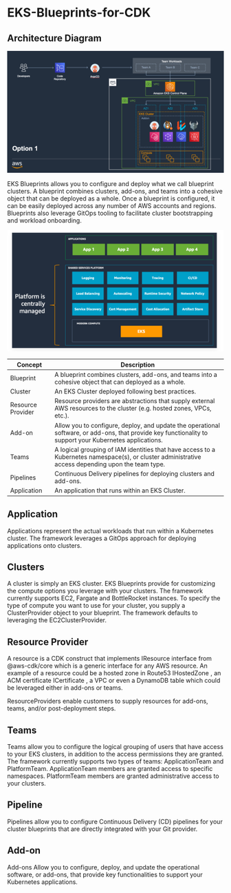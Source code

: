 # EKS-Blueprints-for-CDK
## Architecture Diagram
![Architecture for EKS Blueprints](./Images/EKS.png)

EKS Blueprints allows you to configure and deploy what we call blueprint clusters. A blueprint combines clusters, add-ons, and teams into a cohesive object that can be deployed as a whole. Once a blueprint is configured, it can be easily deployed across any number of AWS accounts and regions. Blueprints also leverage GitOps tooling to facilitate cluster bootstrapping and workload onboarding.

![Architecture for EKS Blueprints](./Images/EKS_2.png)

| Concept | Description |
| --- | --- |
| Blueprint | A blueprint combines clusters, add-ons, and teams into a cohesive object that can deployed as a whole. |
| Cluster | An EKS Cluster deployed following best practices. |
| Resource Provider | Resource providers are abstractions that supply external AWS resources to the cluster (e.g. hosted zones, VPCs, etc.). |
| Add-on | Allow you to configure, deploy, and update the operational software, or add-ons, that provide key functionality to support your Kubernetes applications. |
| Teams | A logical grouping of IAM identities that have access to a Kubernetes namespace(s), or cluster administrative access depending upon the team type. |
| Pipelines | Continuous Delivery pipelines for deploying clusters and add-ons. |
| Application | An application that runs within an EKS Cluster. |

## Application
Applications represent the actual workloads that run within a Kubernetes cluster. The framework leverages a GitOps approach for deploying applications onto clusters.

## Clusters
A cluster is simply an EKS cluster. EKS Blueprints provide for customizing the compute options you leverage with your clusters. The framework currently supports EC2, Fargate and BottleRocket instances. To specify the type of compute you want to use for your cluster, you supply a ClusterProvider object to your blueprint. The framework defaults to leveraging the EC2ClusterProvider.

## Resource Provider

A resource is a CDK construct that implements IResource interface from @aws-cdk/core which is a generic interface for any AWS resource. An example of a resource could be a hosted zone in Route53 IHostedZone , an ACM certificate ICertificate , a VPC or even a DynamoDB table  which could be leveraged either in add-ons or teams.

ResourceProviders enable customers to supply resources for add-ons, teams, and/or post-deployment steps.

## Teams

Teams allow you to configure the logical grouping of users that have access to your EKS clusters, in addition to the access permissions they are granted. The framework currently supports two types of teams: ApplicationTeam and PlatformTeam. ApplicationTeam members are granted access to specific namespaces. PlatformTeam members are granted administrative access to your clusters.

## Pipeline

Pipelines allow you to configure Continuous Delivery (CD) pipelines for your cluster blueprints that are directly integrated with your Git provider.

## Add-on
Add-ons Allow you to configure, deploy, and update the operational software, or add-ons, that provide key functionalities to support your Kubernetes applications.
